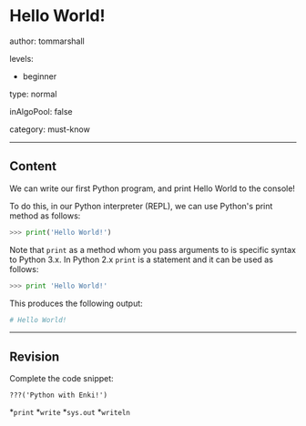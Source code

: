 # Hello World!
author: tommarshall

levels:

  - beginner

type: normal

inAlgoPool: false

category: must-know

---
## Content

We can write our first Python program, and print Hello World to the console!

To do this, in our Python interpreter (REPL), we can use Python's print method as follows:

```python
>>> print('Hello World!')
```

Note that `print` as a method whom you pass arguments to is specific syntax to Python 3.x. In Python 2.x `print` is a statement and it can be used as follows:

```python
>>> print 'Hello World!'
```

This produces the following output:

```python
# Hello World!
```

---
## Revision

Complete the code snippet:

```
???('Python with Enki!')
```
*`print`
*`write`
*`sys.out`
*`writeln`
